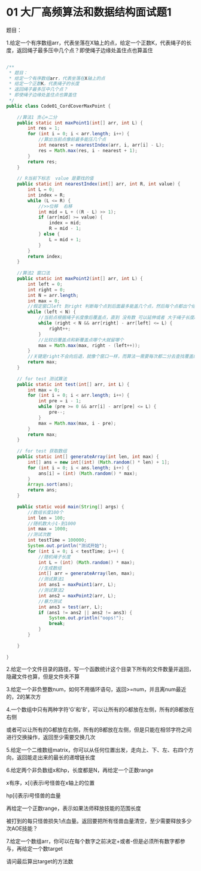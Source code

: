 # 01 大厂高频算法和数据结构面试题1

题目：

1.给定一个有序数组arr，代表坐落在X轴上的点，给定一个正数K，代表绳子的长度，返回绳子最多压中几个点？即使绳子边缘处盖住点也算盖住

~~~java
 
/**
 * 题目：
 * 给定一个有序数组arr，代表坐落在X轴上的点
 * 给定一个正数K，代表绳子的长度
 * 返回绳子最多压中几个点？
 * 即使绳子边缘处盖住点也算盖住
 */
public class Code01_CordCoverMaxPoint {
 
	//算法1 贪心+二分
	public static int maxPoint1(int[] arr, int L) {
		int res = 1;
		for (int i = 0; i < arr.length; i++) {
			//算出当前点像前最多能压几个点
			int nearest = nearestIndex(arr, i, arr[i] - L);
			res = Math.max(res, i - nearest + 1);
		}
		return res;
	}
 
	// R当前下标志  value 是要找的值
	public static int nearestIndex(int[] arr, int R, int value) {
		int L = 0;
		int index = R;
		while (L <= R) {
			//>>位移  右移
			int mid = L + ((R - L) >> 1);
			if (arr[mid] >= value) {
				index = mid;
				R = mid - 1;
			} else {
				L = mid + 1;
			}
		}
		return index;
	}
 
	//算法2 窗口法
	public static int maxPoint2(int[] arr, int L) {
		int left = 0;
		int right = 0;
		int N = arr.length;
		int max = 0;
		//假定窗口left 到right 判断每个点到后面最多能盖几个点，然后每个点都出个结果，比较最大的
		while (left < N) {
			//当前点根据绳子长度像后覆盖点，直到 没有数 可以延伸或者 大于绳子长度L
			while (right < N && arr[right] - arr[left] <= L) {
				right++;
			}
			//比较旧覆盖点和新覆盖点哪个大就留哪个
			max = Math.max(max, right - (left++));
		}
		//关键是right不会向后退，就像个窗口一样，而算法一需要每次都二分去查找覆盖的点
		return max;
	}
 
	// for test 测试算法
	public static int test(int[] arr, int L) {
		int max = 0;
		for (int i = 0; i < arr.length; i++) {
			int pre = i - 1;
			while (pre >= 0 && arr[i] - arr[pre] <= L) {
				pre--;
			}
			max = Math.max(max, i - pre);
		}
		return max;
	}
 
	// for test 获取数组
	public static int[] generateArray(int len, int max) {
		int[] ans = new int[(int) (Math.random() * len) + 1];
		for (int i = 0; i < ans.length; i++) {
			ans[i] = (int) (Math.random() * max);
		}
		Arrays.sort(ans);
		return ans;
	}
 
	public static void main(String[] args) {
		//数组长度100个
		int len = 100;
		//随机数大小1-到1000
		int max = 1000;
		//测试次数
		int testTime = 100000;
		System.out.println("测试开始");
		for (int i = 0; i < testTime; i++) {
			//随机绳子长度
			int L = (int) (Math.random() * max);
			//生成数组
			int[] arr = generateArray(len, max);
			//测试算法1
			int ans1 = maxPoint1(arr, L);
			//测试算法2
			int ans2 = maxPoint2(arr, L);
			//暴力测试
			int ans3 = test(arr, L);
			if (ans1 != ans2 || ans2 != ans3) {
				System.out.println("oops!");
				break;
			}
		}
 
	}
 
}
~~~



2.给定一个文件目录的路径，写一个函数统计这个目录下所有的文件数量并返回，隐藏文件也算，但是文件夹不算



3.给定一个非负整数num，如何不用循环语句，返回>=num，并且离num最近的，2的某次方



4.一个数组中只有两种字符'G'和'B'，可以让所有的G都放在左侧，所有的B都放在右侧

或者可以让所有的G都放在右侧，所有的B都放在左侧，但是只能在相邻字符之间进行交换操作，返回至少需要交换几次



5.给定一个二维数组matrix，你可以从任何位置出发，走向上、下、左、右四个方向，返回能走出来的最长的递增链长度



6.给定两个非负数组x和hp，长度都是N，再给定一个正数range

x有序，x[i]表示i号怪兽在x轴上的位置

hp[i]表示i号怪兽的血量

再给定一个正数range，表示如果法师释放技能的范围长度

被打到的每只怪兽损失1点血量。返回要把所有怪兽血量清空，至少需要释放多少次AOE技能？



7.给定一个数组arr，你可以在每个数字之前决定+或者-但是必须所有数字都参与，再给定一个数target

请问最后算出target的方法数